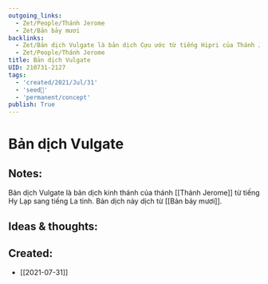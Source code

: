 ```yaml
---
outgoing_links:
  - Zet/People/Thánh Jerome
  - Zet/Bản bảy mươi
backlinks:
  - Zet/Bản dịch Vulgate là bản dịch Cựu ước từ tiếng Hipri của Thánh Jerome
  - Zet/People/Thánh Jerome
title: Bản dịch Vulgate
UID: 210731-2127
tags:
  - 'created/2021/Jul/31'
  - 'seed🥜'
  - 'permanent/concept'
publish: True
---
```

# Bản dịch Vulgate

## Notes:
Bản dịch Vulgate là bản dịch kinh thánh của thánh [[Thánh Jerome]] từ tiếng Hy Lạp sang tiếng La tinh. Bản dịch này dịch từ [[Bản bảy mươi]].

## Ideas & thoughts:

## Created:
- [[2021-07-31]]
